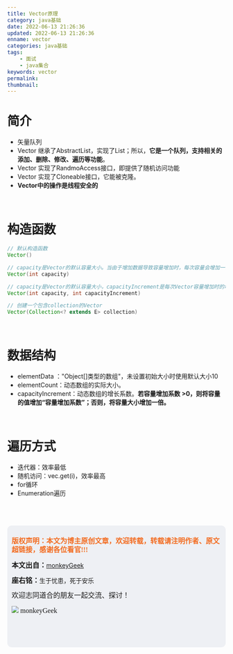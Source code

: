 ```yaml
---
title: Vector原理
category: java基础
date: 2022-06-13 21:26:36
updated: 2022-06-13 21:26:36
enname: vector
categories: java基础
tags:
	- 面试
	- java集合
keywords: vector
permalink:
thumbnail:
---
```


# 简介

- 矢量队列<!--more-->
- Vector 继承了AbstractList，实现了List；所以，**它是一个队列，支持相关的添加、删除、修改、遍历等功能**。
- Vector 实现了RandmoAccess接口，即提供了随机访问功能
- Vector 实现了Cloneable接口，它能被克隆。
- **Vector中的操作是线程安全的**



</br>

# 构造函数

```java
// 默认构造函数
Vector()

// capacity是Vector的默认容量大小。当由于增加数据导致容量增加时，每次容量会增加一倍。
Vector(int capacity)

// capacity是Vector的默认容量大小，capacityIncrement是每次Vector容量增加时的增量值。
Vector(int capacity, int capacityIncrement)

// 创建一个包含collection的Vector
Vector(Collection<? extends E> collection)
```



</br>

# 数据结构

-  elementData ："Object[]类型的数组"，未设置初始大小时使用默认大小10
- elementCount：动态数组的实际大小。
- capacityIncrement：动态数组的增长系数。**若容量增加系数 >0，则将容量的值增加“容量增加系数”；否则，将容量大小增加一倍。**



</br>

# 遍历方式

- 迭代器：效率最低
- 随机访问：vec.get(i)，效率最高
- for循环
- Enumeration遍历





</br>

</br>

</br>

<script>
var _hmt = _hmt || [];
(function() {
  var hm = document.createElement("script");
  hm.src = "https://hm.baidu.com/hm.js?2f798e6b269c8a40f12bef25d7f1876d";
  var s = document.getElementsByTagName("script")[0]; 
  s.parentNode.insertBefore(hm, s);
})();
</script>

<div style="height:260px; background-color:rgb(238,240,244); padding:10px;border-radius:10px;">
    <p style="color:#f36c21;font:bold 16px/20px 'kaiTi';">
      版权声明：本文为博主原创文章，欢迎转载，转载请注明作者、原文超链接，感谢各位看官!!!
    </p>
    <p>
      <span style="font:bold 16px/20px 'kaiTi';">本文出自：</span><a href="https://monkeyGeek369.github.io">monkeyGeek</a> 
    </p>
    <p>
      <span style="font:bold 16px/20px 'kaiTi';">座右铭：</span><span>生于忧患，死于安乐</span> 
    </p>
    <p>
      <span style="font:16px/20px 'kaiTi';">欢迎志同道合的朋友一起交流、探讨！</span> 
    </p>
    <img style="height:auto; width:auto;flot:left;" src="../../../../image/monkey64.png" /><span style="font:16px/20px 'kaiTi';flot:left;">   monkeyGeek</span>


